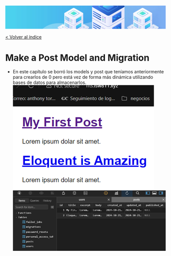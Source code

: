 ![Virtualización](/docs/images/header.png)

[< Volver al índice](/docs/ReadMe.md)

# Make a Post Model and Migration

- En este capítulo se borró los models y post que teníamos anteriormente para crearlos de 0 pero está vez de forma más dinámica utilizando bases de datos para almacenarlos.
![Virtualización](/docs/images/cap20-1.png)
![Virtualización](/docs/images/cap20-2.png)
